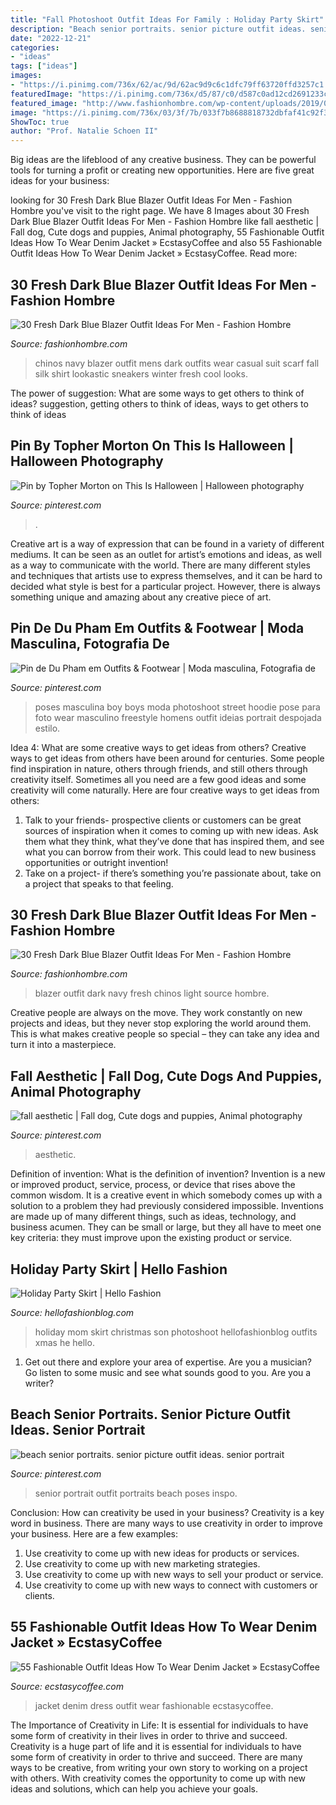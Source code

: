 ```yaml
---
title: "Fall Photoshoot Outfit Ideas For Family : Holiday Party Skirt"
description: "Beach senior portraits. senior picture outfit ideas. senior portrait"
date: "2022-12-21"
categories:
- "ideas"
tags: ["ideas"]
images:
- "https://i.pinimg.com/736x/62/ac/9d/62ac9d9c6c1dfc79ff63720ffd3257c1.jpg"
featuredImage: "https://i.pinimg.com/736x/d5/87/c0/d587c0ad12cd2691233c65334be6781c.jpg"
featured_image: "http://www.fashionhombre.com/wp-content/uploads/2019/07/Fresh-Dark-Blue-Blazer-Outfit-Ideas-For-Men-14-1.jpg"
image: "https://i.pinimg.com/736x/03/3f/7b/033f7b8688818732dbfaf41c92f306e4.jpg"
ShowToc: true
author: "Prof. Natalie Schoen II"
---
```



Big ideas are the lifeblood of any creative business. They can be powerful tools for turning a profit or creating new opportunities. Here are five great ideas for your business:

	

		
looking for 30 Fresh Dark Blue Blazer Outfit Ideas For Men - Fashion Hombre you've visit to the right page. We have 8 Images about 30 Fresh Dark Blue Blazer Outfit Ideas For Men - Fashion Hombre like fall aesthetic | Fall dog, Cute dogs and puppies, Animal photography, 55 Fashionable Outfit Ideas How To Wear Denim Jacket » EcstasyCoffee and also 55 Fashionable Outfit Ideas How To Wear Denim Jacket » EcstasyCoffee. Read more:
		
    
## 30 Fresh Dark Blue Blazer Outfit Ideas For Men - Fashion Hombre

<img loading=lazy src="http://www.fashionhombre.com/wp-content/uploads/2019/07/Fresh-Dark-Blue-Blazer-Outfit-Ideas-For-Men-12-1.jpg" onerror="this.onerror=null;this.src='https://tse4.mm.bing.net/th?id=OIP.GonPSKXua_3ro3Jr9-_D4wHaLH&amp;pid=15.1';" alt="30 Fresh Dark Blue Blazer Outfit Ideas For Men - Fashion Hombre">

_Source: fashionhombre.com_

>chinos navy blazer outfit mens dark outfits wear casual suit scarf fall silk shirt lookastic sneakers winter fresh cool looks. 

	

The power of suggestion: What are some ways to get others to think of ideas?
suggestion, getting others to think of ideas, ways to get others to think of ideas

    
## Pin By Topher Morton On This Is Halloween | Halloween Photography

<img loading=lazy src="https://i.pinimg.com/736x/03/3f/7b/033f7b8688818732dbfaf41c92f306e4.jpg" onerror="this.onerror=null;this.src='https://tse1.mm.bing.net/th?id=OIP.UbkoS_3MxtxsOXU4ZNonOAHaLD&amp;pid=15.1';" alt="Pin by Topher Morton on This Is Halloween | Halloween photography">

_Source: pinterest.com_

>. 

	

Creative art is a way of expression that can be found in a variety of different mediums. It can be seen as an outlet for artist’s emotions and ideas, as well as a way to communicate with the world. There are many different styles and techniques that artists use to express themselves, and it can be hard to decided what style is best for a particular project. However, there is always something unique and amazing about any creative piece of art.

    
## Pin De Du Pham Em Outfits &amp; Footwear | Moda Masculina, Fotografia De

<img loading=lazy src="https://i.pinimg.com/736x/d5/87/c0/d587c0ad12cd2691233c65334be6781c.jpg" onerror="this.onerror=null;this.src='https://tse2.mm.bing.net/th?id=OIP.N-rTET5i3pU_zZ_Dh8rWUwHaMh&amp;pid=15.1';" alt="Pin de Du Pham em Outfits &amp; Footwear | Moda masculina, Fotografia de">

_Source: pinterest.com_

>poses masculina boy boys moda photoshoot street hoodie pose para foto wear masculino freestyle homens outfit ideias portrait despojada estilo. 

	

Idea 4: What are some creative ways to get ideas from others?
Creative ways to get ideas from others have been around for centuries. Some people find inspiration in nature, others through friends, and still others through creativity itself. Sometimes all you need are a few good ideas and some creativity will come naturally. Here are four creative ways to get ideas from others: 
1) Talk to your friends- prospective clients or customers can be great sources of inspiration when it comes to coming up with new ideas. Ask them what they think, what they’ve done that has inspired them, and see what you can borrow from their work. This could lead to new business opportunities or outright invention! 
2) Take on a project- if there’s something you’re passionate about, take on a project that speaks to that feeling.

    
## 30 Fresh Dark Blue Blazer Outfit Ideas For Men - Fashion Hombre

<img loading=lazy src="http://www.fashionhombre.com/wp-content/uploads/2019/07/Fresh-Dark-Blue-Blazer-Outfit-Ideas-For-Men-14-1.jpg" onerror="this.onerror=null;this.src='https://tse1.mm.bing.net/th?id=OIP.-OmslvWhaGiRanuuQxEmxwHaLH&amp;pid=15.1';" alt="30 Fresh Dark Blue Blazer Outfit Ideas For Men - Fashion Hombre">

_Source: fashionhombre.com_

>blazer outfit dark navy fresh chinos light source hombre. 

	

Creative people are always on the move. They work constantly on new projects and ideas, but they never stop exploring the world around them. This is what makes creative people so special – they can take any idea and turn it into a masterpiece.

    
## Fall Aesthetic | Fall Dog, Cute Dogs And Puppies, Animal Photography

<img loading=lazy src="https://i.pinimg.com/736x/62/ac/9d/62ac9d9c6c1dfc79ff63720ffd3257c1.jpg" onerror="this.onerror=null;this.src='https://tse4.mm.bing.net/th?id=OIP.jNnoYxGyKhxsfbFkv_96sQHaI9&amp;pid=15.1';" alt="fall aesthetic | Fall dog, Cute dogs and puppies, Animal photography">

_Source: pinterest.com_

>aesthetic. 

	

Definition of invention: What is the definition of invention?
Invention is a new or improved product, service, process, or device that rises above the common wisdom. It is a creative event in which somebody comes up with a solution to a problem they had previously considered impossible.
Inventions are made up of many different things, such as ideas, technology, and business acumen. They can be small or large, but they all have to meet one key criteria: they must improve upon the existing product or service.

    
## Holiday Party Skirt | Hello Fashion

<img loading=lazy src="https://www.hellofashionblog.com/wp-content/uploads/2015/11/mom-and-son-christmas.jpg" onerror="this.onerror=null;this.src='https://tse1.mm.bing.net/th?id=OIP.AGnDo68stfwkG0xgE-mz-wHaLg&amp;pid=15.1';" alt="Holiday Party Skirt | Hello Fashion">

_Source: hellofashionblog.com_

>holiday mom skirt christmas son photoshoot hellofashionblog outfits xmas he hello. 

	

1. Get out there and explore your area of expertise. Are you a musician? Go listen to some music and see what sounds good to you. Are you a writer?

    
## Beach Senior Portraits. Senior Picture Outfit Ideas. Senior Portrait

<img loading=lazy src="https://i.pinimg.com/736x/a6/fc/36/a6fc3688e6196d93ea62032af94b9b17.jpg" onerror="this.onerror=null;this.src='https://tse3.mm.bing.net/th?id=OIP.RlakdzEgORDuQ28oBzNxvwHaLG&amp;pid=15.1';" alt="beach senior portraits. senior picture outfit ideas. senior portrait">

_Source: pinterest.com_

>senior portrait outfit portraits beach poses inspo. 

	

Conclusion: How can creativity be used in your business?
Creativity is a key word in business. There are many ways to use creativity in order to improve your business. Here are a few examples:
1. Use creativity to come up with new ideas for products or services.
2. Use creativity to come up with new marketing strategies.
3. Use creativity to come up with new ways to sell your product or service.
4. Use creativity to come up with new ways to connect with customers or clients.

    
## 55 Fashionable Outfit Ideas How To Wear Denim Jacket » EcstasyCoffee

<img loading=lazy src="https://i1.wp.com/www.ecstasycoffee.com/wp-content/uploads/2016/10/Pinning-this-for-the-green-dress.jpg" onerror="this.onerror=null;this.src='https://tse3.mm.bing.net/th?id=OIP.qCug51X12MDWGkQ3uExqTwHaPs&amp;pid=15.1';" alt="55 Fashionable Outfit Ideas How To Wear Denim Jacket » EcstasyCoffee">

_Source: ecstasycoffee.com_

>jacket denim dress outfit wear fashionable ecstasycoffee. 

	

The Importance of Creativity in Life: It is essential for individuals to have some form of creativity in their lives in order to thrive and succeed.
Creativity is a huge part of life and it is essential for individuals to have some form of creativity in order to thrive and succeed. There are many ways to be creative, from writing your own story to working on a project with others. With creativity comes the opportunity to come up with new ideas and solutions, which can help you achieve your goals.

